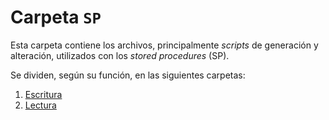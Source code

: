 # Carpeta `SP`

Esta carpeta contiene los archivos, principalmente *scripts* de generación y alteración, utilizados con los *stored procedures* (SP).

Se dividen, según su función, en las siguientes carpetas:

1. [Escritura](./Escritura/)
2. [Lectura](./Lectura/)
